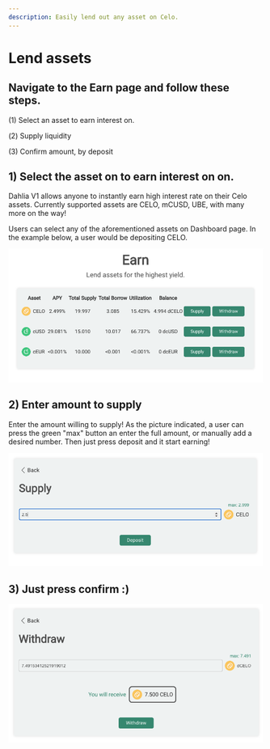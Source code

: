 ```yaml
---
description: Easily lend out any asset on Celo.
---
```


# Lend assets

## Navigate to the Earn page and follow these steps.

(1) Select an asset to earn interest on.

(2️) Supply liquidity

(3) Confirm amount, by deposit

## 1) Select the asset on to earn interest on on.

Dahlia V1 allows anyone to instantly earn high interest rate on their Celo assets. Currently supported assets are CELO, mCUSD, UBE, with many more on the way! 

Users can select any of the aforementioned assets on Dashboard page. In the example below, a user would be depositing CELO.

![](<../.gitbook/assets/Screen Shot 2021-10-08 at 1.50.44 AM (1).png>)

## 2) Enter amount to supply

Enter the amount willing to supply! As the picture indicated, a user can press the green "max" button an enter the full amount, or manually add a desired number. Then just press deposit and it start earning!  

![](<../.gitbook/assets/Screen Shot 2021-10-08 at 1.51.03 AM.png>)

## 3) Just press confirm :)

![](<../.gitbook/assets/Screen Shot 2021-10-08 at 1.51.37 AM.png>)
